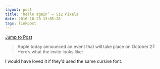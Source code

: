```yaml
---
layout: post
title: ‘hello again’ – 512 Pixels
date: 2016-10-20 13:05:28
tags: linkpost
---
```

[Jump to Post][1]

> Apple today announced an event that will take place on October 27. Here’s what the invite looks like:

I would have loved it if they’d used the same cursive font. 

[1]:	https://512pixels.net/2016/10/hello-again/

